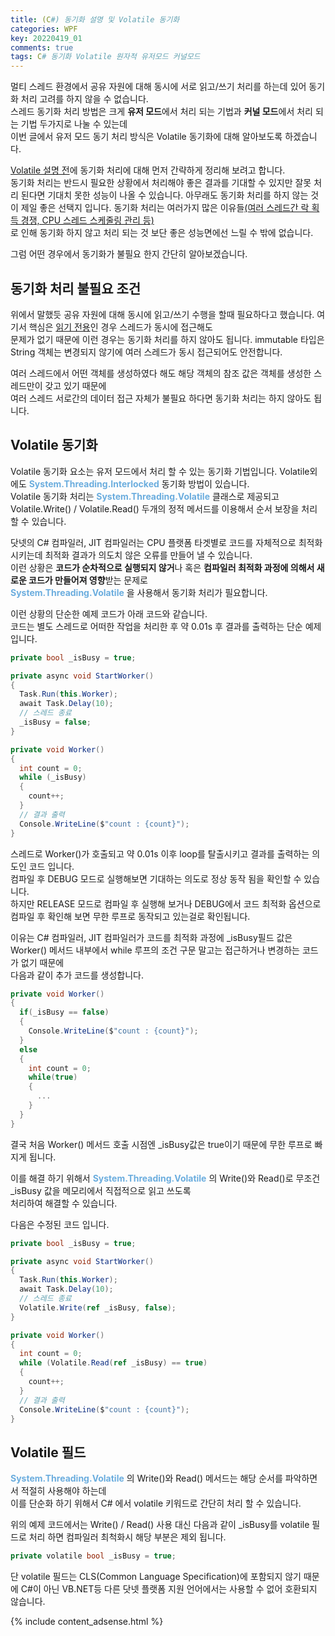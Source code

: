 ```yaml
---
title: (C#) 동기화 설명 및 Volatile 동기화
categories: WPF
key: 20220419_01
comments: true
tags: C# 동기화 Volatile 원자적 유저모드 커널모드
---
```


멀티 스레드 환경에서 공유 자원에 대해 동시에 서로 읽고/쓰기 처리를 하는데 있어 동기화 처리 고려를 하지 않을 수 없습니다.<br/>
스레드 동기화 처리 방법은 크게 **유저 모드**에서 처리 되는 기법과 **커널 모드**에서 처리 되는 기법 두가지로 나눌 수 있는데<br/>
이번 글에서 유저 모드 동기 처리 방식은 Volatile 동기화에 대해 알아보도록 하겠습니다.

<!--more-->

<u>Volatile 설명 전</u>에 동기화 처리에 대해 먼저 간략하게 정리해 보려고 합니다.<br/>
동기화 처리는 반드시 필요한 상황에서 처리해야 좋은 결과를 기대할 수 있지만 잘못 처리 된다면 기대치 못한 성능이 나올 수 있습니다.
아무래도 동기화 처리를 하지 않는 것이 제일 좋은 선택지 입니다. 동기화 처리는 여러가지 많은 이유들<u>(여러 스레드간 락 획득 경쟁, CPU 스레드 스케줄링 관리 등)</u><br/>
로 인해 동기화 하지 않고 처리 되는 것 보단 좋은 성능면에선 느릴 수 밖에 없습니다.<br/>

그럼 어떤 경우에서 동기화가 불필요 한지 간단히 알아보겠습니다.

동기화 처리 불필요 조건
-

위에서 말했듯 공유 자원에 대해 동시에 읽고/쓰기 수행을 할때 필요하다고 했습니다. 여기서 핵심은 <u>읽기 전용</u>인 경우 스레드가 동시에 접근해도<br/>
문제가 없기 때문에 이런 경우는 동기화 처리를 하지 않아도 됩니다. immutable 타입은 String 객체는 변경되지 않기에 여러 스레드가 동시 접근되어도 안전합니다.

여러 스레드에서 어떤 객체를 생성하였다 해도 해당 객체의 참조 값은 객체를 생성한 스레드만이 갖고 있기 때문에<br/>
여러 스레드 서로간의 데이터 접근 자체가 불필요 하다면 동기화 처리는 하지 않아도 됩니다.

Volatile 동기화
-

Volatile 동기화 요소는 유저 모드에서 처리 할 수 있는 동기화 기법입니다. Volatile외에도 **<span style="color: rgb(107, 173, 222);">System.Threading.Interlocked</span>** 동기화 방법이 있습니다.<br/>
Volatile 동기화 처리는 **<span style="color: rgb(107, 173, 222);">System.Threading.Volatile</span>** 클래스로 제공되고<br/>
Volatile.Write() / Volatile.Read() 두개의 정적 메서드를 이용해서 순서 보장을 처리 할 수 있습니다.

닷넷의 C# 컴파일러, JIT 컴파일러는 CPU 플랫폼 타겟별로 코드를 자체적으로 최적화 시키는데 최적화 결과가 의도치 않은 오류를 만들어 낼 수 있습니다.<br/>
이런 상황은 <b>**코드가 순차적으로 실행되지 않거**</b>나 혹은 <b>**컴파일러 최적화 과정에 의해서 새로운 코드가 만들어져 영향**</b>받는 문제로<br/>
**<span style="color: rgb(107, 173, 222);">System.Threading.Volatile</span>** 을 사용해서 동기화 처리가 필요합니다.

이런 상황의 단순한 예제 코드가 아래 코드와 같습니다.<br/>
코드는 별도 스레드로 어떠한 작업을 처리한 후 약 0.01s 후 결과를 출력하는 단순 예제 입니다.<br/>
```cs
private bool _isBusy = true;

private async void StartWorker()
{
  Task.Run(this.Worker);
  await Task.Delay(10);
  // 스레드 종료
  _isBusy = false;
}

private void Worker()
{
  int count = 0;
  while (_isBusy)
  {
    count++;
  }
  // 결과 출력
  Console.WriteLine($"count : {count}");
}
```

스레드로 Worker()가 호출되고 약 0.01s 이후 loop를 탈출시키고 결과를 출력하는 의도인 코드 입니다.<br/>
컴파일 후 DEBUG 모드로 실행해보면 기대하는 의도로 정상 동작 됨을 확인할 수 있습니다.<br/>
하지만 RELEASE 모드로 컴파일 후 실행해 보거나 DEBUG에서 코드 최적화 옵션으로 컴파일 후 확인해 보면 무한 루프로 동작되고 있는걸로 확인됩니다.

이유는 C# 컴파일러, JIT 컴파일러가 코드를 최적화 과정에 _isBusy필드 값은 Worker() 메서드 내부에서 while 루프의 조건 구문 말고는 접근하거나 변경하는 코드가 없기 때문에<br/>
다음과 같이 추가 코드를 생성합니다.

```cs
private void Worker()
{
  if(_isBusy == false)
  {
    Console.WriteLine($"count : {count}");
  }
  else
  {
    int count = 0;
    while(true)
    {
      ...
    }
  }
}
```

결국 처음 Worker() 메서드 호출 시점엔 _isBusy값은 true이기 때문에 무한 루프로 빠지게 됩니다.

이를 해결 하기 위해서 **<span style="color: rgb(107, 173, 222);">System.Threading.Volatile</span>** 의 Write()와 Read()로 무조건 _isBusy 값을 메모리에서 직접적으로 읽고 쓰도록<br/>
처리하여 해결할 수 있습니다.

다음은 수정된 코드 입니다.<br/>
```cs
private bool _isBusy = true;

private async void StartWorker()
{
  Task.Run(this.Worker);
  await Task.Delay(10);
  // 스레드 종료
  Volatile.Write(ref _isBusy, false);
}

private void Worker()
{
  int count = 0;
  while (Volatile.Read(ref _isBusy) == true)
  {
    count++;
  }
  // 결과 출력
  Console.WriteLine($"count : {count}");
}
```

Volatile 필드
-

**<span style="color: rgb(107, 173, 222);">System.Threading.Volatile</span>** 의 Write()와 Read() 메서드는 해당 순서를 파악하면서 적절히 사용해야 하는데<br/>
이를 단순화 하기 위해서 C# 에서 volatile 키워드로 간단히 처리 할 수 있습니다.

위의 예제 코드에서는 Write() / Read() 사용 대신 다음과 같이 _isBusy를 volatile 필드로 처리 하면 컴파일러 최척화시 해당 부분은 제외 됩니다.<br/>
```cs
private volatile bool _isBusy = true;
```

단 volatile 필드는 CLS(Common Language Specification)에 포함되지 않기 때문에 C#이 아닌 VB.NET등 다른 닷넷 플랫폼 지원 언어에서는 사용할 수 없어 호환되지 않습니다.

{% include content_adsense.html %}
